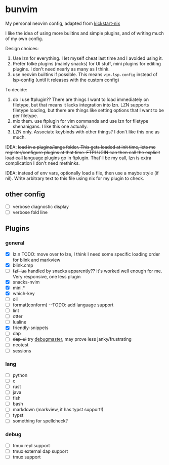 # bunvim
My personal neovim config, adapted from [kickstart-nix](https://github.com/nix-community/kickstart-nix.nvim)

I like the idea of using more builtins and simple plugins, and of writing much of my own config.


Design choices:
1. Use lzn for everything. I let myself cheat last time and I avoided using it.
2. Prefer folke plugins (mainly snacks) for UI stuff, mini plugins for editing plugins. I don't need nearly as many as I think.
3. use neovim builtins if possible. This means `vim.lsp.config` instead of lsp-config (until it releases with the custom config)

To decide:
1. do I use ftplugin?? There are things I want to load immediately on filetype, but that means it lacks integration into lzn. LZN supports filetype loading, but there are things like setting options that I want to be per filetype.
  1. mix them. use ftplugin for vim commands and use lzn for filetype shenanigans. I like this one actually.
  2. LZN only. Associate keybinds with other things? I don't like this one as much.

IDEA:
~~load in a plugins/langs folder. This gets loaded at init time, lets me register/configure plugins at that time. FTPLUGIN can then call the explicit load call~~
language plugins go in ftplugin. That'll be my call, lzn is extra complication I don't need methinks.


IDEA:
instead of env vars, optionally load a file, then use a maybe style (if nil). Write arbitrary text to this file using nix for my plugin to check.


## other config

- [ ] verbose diagnostic display
- [ ] verbose fold line
## Plugins
### general
- [x] lz.n  TODO: move over to lze, I think I need some specific loading order for blink and markview
- [x] blink.cmp
- [ ] ~~fzf-lua~~ handled by snacks apparently?? It's worked well enough for me. Very responsive, one less plugin
- [x] snacks-nvim
- [x] mini.*
- [x] which-key
- [ ] oil
- [ ] format(conform) --TODO: add language support
- [ ] lint
- [ ] otter
- [ ] lualine
- [x] friendly-snippets
- [ ] dap
- [ ] ~~dap-ui~~ try [debugmaster](https://github.com/miroshQa/debugmaster.nvim), may prove less janky/frustrating
- [ ] neotest
- [ ] sessions

### lang
- [ ] python
- [ ] c
- [ ] rust
- [ ] java
- [ ] fish
- [ ] bash
- [ ] markdown (markview, it has typst support!)
- [ ] typst
- [ ] something for spellcheck?

### debug
- [ ] tmux repl support
- [ ] tmux external dap support
- [ ] tmux support
